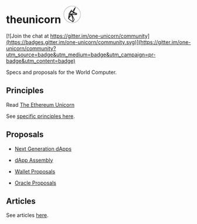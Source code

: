 # theunicorn <img src="./assets/unicorn.png" width="48">

[![Join the chat at https://gitter.im/one-unicorn/community](https://badges.gitter.im/one-unicorn/community.svg)](https://gitter.im/one-unicorn/community?utm_source=badge&utm_medium=badge&utm_campaign=pr-badge&utm_content=badge)


Specs and proposals for the World Computer.

## Principles

Read [The Ethereum Unicorn](./The_Ethereum_Unicorn.md)

See [specific principles here](./principles).

## Proposals

- [Next Generation dApps](proposals/Next_Gen_dApps.md)
- [dApp Assembly](proposals/dApp_Assembly.md)
- [Wallet Proposals](proposals/Wallet_Proposals.Tentative_EIPs_and_dTypes.md)

- [Oracle Proposals](proposals/Proposals_for_Oracles_(EIPs,_dTypes).md)

## Articles

See articles [here](./articles).
